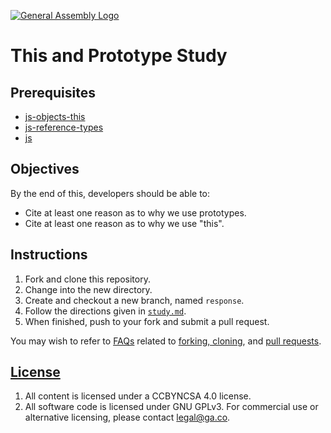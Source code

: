 [![General Assembly Logo](https://camo.githubusercontent.com/1a91b05b8f4d44b5bbfb83abac2b0996d8e26c92/687474703a2f2f692e696d6775722e636f6d2f6b6538555354712e706e67)](https://generalassemb.ly/education/web-development-immersive)

# This and Prototype Study

## Prerequisites

- [js-objects-this](https://git.generalassemb.ly/ga-wdi-boston/js-objects-this)
- [js-reference-types](https://git.generalassemb.ly/ga-wdi-boston/js-reference-types)
- [js](https://git.generalassemb.ly/ga-wdi-boston/js)

## Objectives

By the end of this, developers should be able to:

- Cite at least one reason as to why we use prototypes.
- Cite at least one reason as to why we use "this".

## Instructions

1. Fork and clone this repository.
1. Change into the new directory.
1. Create and checkout a new branch, named `response`.
1. Follow the directions given in [`study.md`](study.md).
1. When finished, push to your fork and submit a pull request.

You may wish to refer to [FAQs](https://git.generalassemb.ly/ga-wdi-boston/meta/wiki/)
related to
[forking, cloning](https://git.generalassemb.ly/ga-wdi-boston/meta/wiki/ForkAndClone),
and
[pull requests](https://git.generalassemb.ly/ga-wdi-boston/meta/wiki/PullRequest).

## [License](LICENSE)

1. All content is licensed under a CC­BY­NC­SA 4.0 license.
1. All software code is licensed under GNU GPLv3. For commercial use or
    alternative licensing, please contact legal@ga.co.
